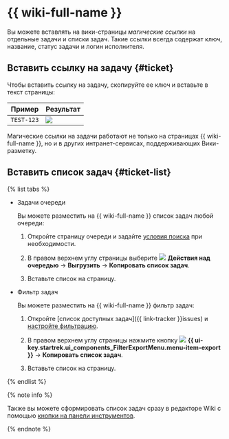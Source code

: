 # {{ wiki-full-name }}

Вы можете вставлять на вики-страницы _магические ссылки_ на отдельные задачи и списки задач. Такие ссылки всегда содержат ключ, название, статус задачи и логин исполнителя.

## Вставить ссылку на задачу {#ticket}

Чтобы вставить ссылку на задачу, скопируйте ее ключ и вставьте в текст страницы:

Пример | Результат
----- | -----
``` TEST-123 ``` | ![](../../_assets/tracker/magic-link.png)


Магические ссылки на задачи работают не только на страницах {{ wiki-full-name }}, но и в других интранет-сервисах, поддерживающих Вики-разметку.

## Вставить список задач {#ticket-list}

{% list tabs %}

- Задачи очереди

    Вы можете разместить на {{ wiki-full-name }} список задач любой очереди:

    1. Откройте страницу очереди и задайте [условия поиска](default-filters.md) при необходимости.

    1. В правом верхнем углу страницы выберите ![](../../_assets/tracker/svg/actions.svg) **Действия над очередью** → **Выгрузить** → **Копировать список задач**.
    

    1. Вставьте список на страницу.

- Фильтр задач

    Вы можете разместить на {{ wiki-full-name }} фильтр задач:

    1. Откройте [список доступных задач]({{ link-tracker }}issues) и [настройте фильтрацию](create-filter.md#set-conditions).

    1. В правом верхнем углу страницы нажмите кнопку ![](../../_assets/tracker/svg/icon-export-tasks.svg) **{{ ui-key.startrek.ui_components_FilterExportMenu.menu-item-export }}** → **Копировать список задач**.

    
    1. Вставьте список на страницу.

{% endlist %}

{% note info %}

Также вы можете сформировать список задач сразу в редакторе Wiki с помощью [кнопки на панели инструментов](../../wiki/actions/tracker#ticket-list).

{% endnote %}	

